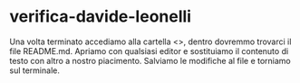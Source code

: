 # verifica-davide-leonelli

Una volta terminato accediamo alla cartella <<verifica-nome-cognome>>, dentro
dovremmo trovarci il file README.md. Apriamo con qualsiasi editor e sostituiamo il
contenuto di testo con altro a nostro piacimento. Salviamo le modifiche al file e
torniamo sul terminale.